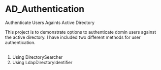 # AD_Authentication
Authenticate Users Againts Active Directory

This project is to demonstrate options to authenticate domin users against the active directory. I have included two different methods for user authentication.
<br/><br/>
1) Using DirectorySearcher<br/>
2) Using LdapDirectoryIdentifier<br/>
